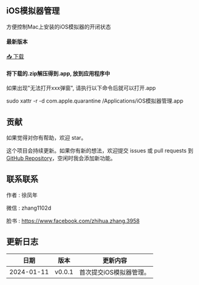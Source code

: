 ## iOS模拟器管理
方便控制Mac上安装的iOS模拟器的开闭状态

#### 最新版本
[📥 下载](https://github.com/ke112/iOSSimulatorManager/raw/refs/heads/main/assets/newVersion/iOS模拟器管理.zip)


#### 将下载的.zip解压得到.app, 放到应用程序中
如果出现"无法打开xxx弹窗", 请执行以下命令后就可以打开.app

sudo xattr -r -d com.apple.quarantine /Applications/iOS模拟器管理.app


## 贡献

如果觉得对你有帮助，欢迎 star。

这个项目会持续更新。如果你有新的想法，欢迎提交 issues 或 pull requests 到 [GitHub Repository](https://github.com/ke112/iOSSimulatorManager/)，空闲时我会添加新功能。


## 联系联系
作者 : 徐凤年

微信 : zhang1102d

脸书 : https://www.facebook.com/zhihua.zhang.3958

## 更新日志
| 日期       | 版本   | 更新内容                |
| ---------- | ------ | ----------------------- |
| 2024-01-11 | v0.0.1 | 首次提交iOS模拟器管理。 |
